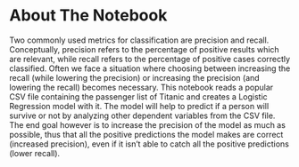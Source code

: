 # About The Notebook
Two commonly used metrics for classification are precision and recall. Conceptually, precision
refers to the percentage of positive results which are relevant, while recall refers to the percentage
of positive cases correctly classified. Often we face a situation where choosing between increasing
the recall (while lowering the precision) or increasing the precision (and lowering the recall)
becomes necessary. This notebook reads a popular CSV file containing the passenger list of Titanic
and creates a Logistic Regression model with it. The model will help to predict if a person will
survive or not by analyzing other dependent variables from the CSV file. The end goal however is
to increase the precision of the model as much as possible, thus that all the positive predictions
the model makes are correct (increased precision), even if it isn’t able to catch all the positive
predictions (lower recall).
